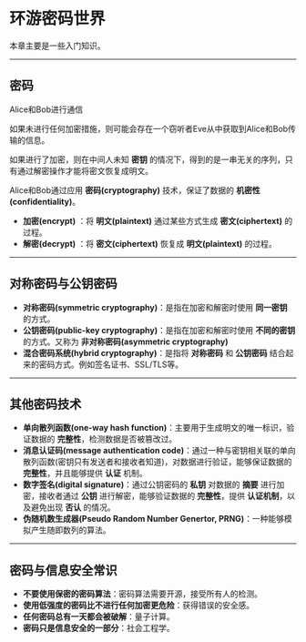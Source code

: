# 环游密码世界

本章主要是一些入门知识。

----

## 密码

Alice和Bob进行通信

如果未进行任何加密措施，则可能会存在一个窃听者Eve从中获取到Alice和Bob传输的信息。

如果进行了加密，则在中间人未知 **密钥** 的情况下，得到的是一串无关的序列，只有通过解密操作才能将密文恢复成明文。

Alice和Bob通过应用 **密码(cryptography)** 技术，保证了数据的 **机密性(confidentiality)**。

- **加密(encrypt)** ：将 **明文(plaintext)** 通过某些方式生成 **密文(ciphertext)** 的过程。
- **解密(decrypt)** ：将 **密文(ciphertext)** 恢复成 **明文(plaintext)** 的过程。

----

## 对称密码与公钥密码

- **对称密码(symmetric cryptography)**：是指在加密和解密时使用 **同一密钥** 的方式。
- **公钥密码(public-key cryptography)**：是指在加密和解密时使用 **不同的密钥** 的方式。又称为 **非对称密码(asymmetric cryptography)**
- **混合密码系统(hybrid cryptography)**：是指将 **对称密码** 和 **公钥密码** 结合起来的密码方式。例如签名证书、SSL/TLS等。

----

## 其他密码技术

- **单向散列函数(one-way hash function)**：主要用于生成明文的唯一标识，验证数据的 **完整性**，检测数据是否被篡改过。
- **消息认证码(message authentication code)**：通过一种与密钥相关联的单向散列函数(密钥只有发送者和接收者知道)，对数据进行验证，能够保证数据的 **完整性**，并且能够提供 **认证** 机制。
- **数字签名(digital signature)**：通过公钥密码的 **私钥** 对数据的 **摘要** 进行加密，接收者通过 **公钥** 进行解密，能够验证数据的 **完整性**，提供 **认证机制**，以及避免出现 **否认** 的情况。
- **伪随机数生成器(Pseudo Random Number Genertor, PRNG)**：一种能够模拟产生随即数列的算法。

----

## 密码与信息安全常识

- **不要使用保密的密码算法**：密码算法需要开源，接受所有人的检测。
- **使用低强度的密码比不进行任何加密更危险**：获得错误的安全感。
- **任何密码总有一天都会被破解**：量子计算。
- **密码只是信息安全的一部分**：社会工程学。
